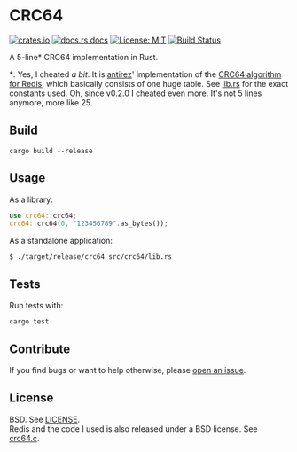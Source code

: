 # CRC64

[![crates.io](https://img.shields.io/crates/v/crc64.svg?style=flat-square)](https://crates.io/crates/crc64)
[![docs.rs docs](https://img.shields.io/badge/docs-latest-blue.svg?style=flat-square)](https://docs.rs/crc64)
[![License: MIT](https://img.shields.io/github/license/badboy/crc64-rs?style=flat-square)](LICENSE)
[![Build Status](https://img.shields.io/github/workflow/status/badboy/crc64-rs/CI/main?style=flat-square)](https://github.com/badboy/crc64-rs/actions/workflows/ci.yml)

A 5-line\* CRC64 implementation in Rust.

\*: Yes, I cheated *a bit*. It is [antirez](https://github.com/antirez)' implementation of the [CRC64 algorithm for Redis][crc64.c], which basically consists of one huge table. See [lib.rs](src/lib.rs) for the exact constants used. Oh, since v0.2.0 I cheated even more. It's not 5 lines anymore, more like 25.

## Build

```
cargo build --release
```

## Usage

As a library:

```rust
use crc64::crc64;
crc64::crc64(0, "123456789".as_bytes());
```

As a standalone application:

```
$ ./target/release/crc64 src/crc64/lib.rs
```

## Tests

Run tests with:

```
cargo test
```

## Contribute

If you find bugs or want to help otherwise, please [open an issue](https://github.com/badboy/crc64-rs/issues).  

## License

BSD. See [LICENSE](LICENSE).  
Redis and the code I used is also released under a BSD license. See [crc64.c][].

[crc64.c]: https://github.com/antirez/redis/blob/unstable/src/crc64.c
